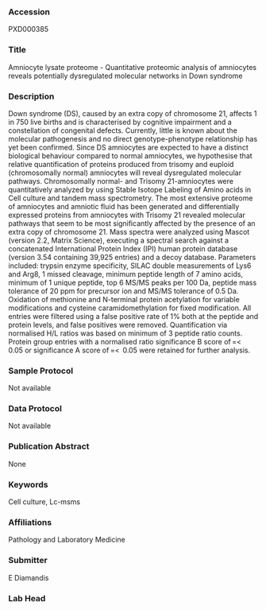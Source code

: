 ### Accession
PXD000385

### Title
Amniocyte lysate proteome -  Quantitative proteomic analysis of amniocytes reveals potentially dysregulated molecular networks in Down syndrome

### Description
Down syndrome (DS), caused by an extra copy of chromosome 21, affects 1 in 750 live births and is characterised by cognitive impairment and a constellation of congenital defects. Currently, little is known about the molecular pathogenesis and no direct genotype-phenotype relationship has yet been confirmed. Since DS amniocytes are expected to have a distinct biological behaviour compared to normal amniocytes, we hypothesise that relative quantification of proteins produced from trisomy and euploid (chromosomally normal) amniocytes will reveal dysregulated molecular pathways. Chromosomally normal- and Trisomy 21-amniocytes were quantitatively analyzed by using Stable Isotope Labeling of Amino acids in Cell culture and tandem mass spectrometry. The most extensive proteome of amniocytes and amniotic fluid has been generated and differentially expressed proteins from amniocytes with Trisomy 21 revealed molecular pathways that seem to be most significantly affected by the presence of an extra copy of chromosome 21. Mass spectra were analyzed using Mascot (version 2.2, Matrix Science), executing a spectral search against a concatenated International Protein Index (IPI) human protein database (version 3.54 containing 39,925 entries) and a decoy database. Parameters included: trypsin enzyme specificity, SILAC double measurements of Lys6 and Arg8, 1 missed cleavage, minimum peptide length of 7 amino acids, minimum of 1 unique peptide, top 6 MS/MS peaks per 100 Da, peptide mass tolerance of 20 ppm for precursor ion and MS/MS tolerance of 0.5 Da. Oxidation of methionine and N-terminal protein acetylation for variable modifications and cysteine caramidomethylation for fixed modification. All entries were filtered using a false positive rate of 1% both at the peptide and protein levels, and false positives were removed. Quantification via normalised H/L ratios was based on minimum of 3 peptide ratio counts. Protein group entries with a normalised ratio significance B score of =<  0.05 or significance A score of =<  0.05 were retained for further analysis.

### Sample Protocol
Not available

### Data Protocol
Not available

### Publication Abstract
None

### Keywords
Cell culture, Lc-msms

### Affiliations
Pathology and Laboratory Medicine

### Submitter
E Diamandis

### Lab Head


